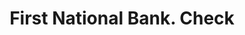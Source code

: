 ---
doi: 10.7916/D81G1ZFZ
date_other: '1880'
date_other_textual: 1880-1889
form: printed ephemera
genre:
- Checks (bank checks)
name:
- First National Bank
object_in_context_url: https://biggert.cul.columbia.edu/items/view/ave_biggert_01894
subject_hierarchical_geographic:
- Canton, South Dakota, United States
subject_name:
- First National Bank
title: First National Bank. Check
sort_title: First National Bank. Check
call_number: ave_biggert_01894
coordinates:
- 43.30222222222222,-96.59083333333332
pid: ave_biggert_01894
identifiers: ave_biggert_01894
thumbnail: https://derivativo-1.library.columbia.edu/iiif/2/ldpd:490688/full/!256,256/0/native.jpg
permalink: "/items/ave_biggert_01894/"
layout: iiif-image-page
---